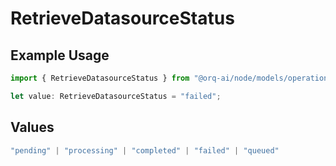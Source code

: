 # RetrieveDatasourceStatus

## Example Usage

```typescript
import { RetrieveDatasourceStatus } from "@orq-ai/node/models/operations";

let value: RetrieveDatasourceStatus = "failed";
```

## Values

```typescript
"pending" | "processing" | "completed" | "failed" | "queued"
```